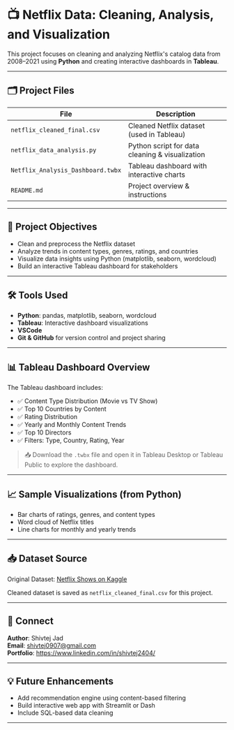 # 📺 Netflix Data: Cleaning, Analysis, and Visualization

This project focuses on cleaning and analyzing Netflix's catalog data from 2008–2021 using **Python** and creating interactive dashboards in **Tableau**.

---

## 🗂️ Project Files

| File                            | Description                                         |
|---------------------------------|-----------------------------------------------------|
| `netflix_cleaned_final.csv`     | Cleaned Netflix dataset (used in Tableau)           |
| `netflix_data_analysis.py`      | Python script for data cleaning & visualization     |
| `Netflix_Analysis_Dashboard.twbx` | Tableau dashboard with interactive charts         |
| `README.md`                     | Project overview & instructions                     |

---

## 📌 Project Objectives

- Clean and preprocess the Netflix dataset
- Analyze trends in content types, genres, ratings, and countries
- Visualize data insights using Python (matplotlib, seaborn, wordcloud)
- Build an interactive Tableau dashboard for stakeholders

---

## 🛠️ Tools Used

- **Python**: pandas, matplotlib, seaborn, wordcloud
- **Tableau**: Interactive dashboard visualizations
- **VSCode**
- **Git & GitHub** for version control and project sharing

---

## 📊 Tableau Dashboard Overview

The Tableau dashboard includes:

- ✅ Content Type Distribution (Movie vs TV Show)
- ✅ Top 10 Countries by Content
- ✅ Rating Distribution
- ✅ Yearly and Monthly Content Trends
- ✅ Top 10 Directors
- ✅ Filters: Type, Country, Rating, Year

> 📥 Download the `.twbx` file and open it in Tableau Desktop or Tableau Public to explore the dashboard.

---

## 📈 Sample Visualizations (from Python)

- Bar charts of ratings, genres, and content types
- Word cloud of Netflix titles
- Line charts for monthly and yearly trends

---

## 📥 Dataset Source

Original Dataset: [Netflix Shows on Kaggle](https://www.kaggle.com/datasets/shivamb/netflix-shows)

Cleaned dataset is saved as `netflix_cleaned_final.csv` for this project.

---

## 🔗 Connect

**Author**: Shivtej Jad  
**Email**: shivtej0907@gmail.com  
**Portfolio**: https://www.linkedin.com/in/shivtej2404/

---

## 💡 Future Enhancements

- Add recommendation engine using content-based filtering
- Build interactive web app with Streamlit or Dash
- Include SQL-based data cleaning

---


